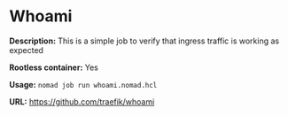 # Whoami

**Description:** This is a simple job to verify that ingress traffic is working as expected

**Rootless container:** Yes

**Usage:** `nomad job run whoami.nomad.hcl`

**URL:** https://github.com/traefik/whoami